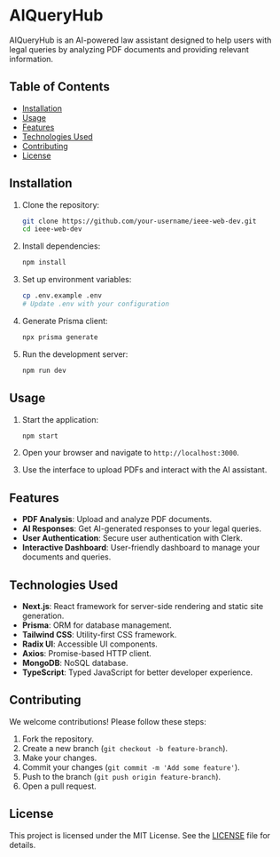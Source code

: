 # AIQueryHub

AIQueryHub is an AI-powered law assistant designed to help users with legal queries by analyzing PDF documents and providing relevant information.

## Table of Contents

- [Installation](#installation)
- [Usage](#usage)
- [Features](#features)
- [Technologies Used](#technologies-used)
- [Contributing](#contributing)
- [License](#license)

## Installation

1. Clone the repository:
    ```sh
    git clone https://github.com/your-username/ieee-web-dev.git
    cd ieee-web-dev
    ```

2. Install dependencies:
    ```sh
    npm install
    ```

3. Set up environment variables:
    ```sh
    cp .env.example .env
    # Update .env with your configuration
    ```

4. Generate Prisma client:
    ```sh
    npx prisma generate
    ```

5. Run the development server:
    ```sh
    npm run dev
    ```

## Usage

1. Start the application:
    ```sh
    npm start
    ```

2. Open your browser and navigate to `http://localhost:3000`.

3. Use the interface to upload PDFs and interact with the AI assistant.

## Features

- **PDF Analysis**: Upload and analyze PDF documents.
- **AI Responses**: Get AI-generated responses to your legal queries.
- **User Authentication**: Secure user authentication with Clerk.
- **Interactive Dashboard**: User-friendly dashboard to manage your documents and queries.

## Technologies Used

- **Next.js**: React framework for server-side rendering and static site generation.
- **Prisma**: ORM for database management.
- **Tailwind CSS**: Utility-first CSS framework.
- **Radix UI**: Accessible UI components.
- **Axios**: Promise-based HTTP client.
- **MongoDB**: NoSQL database.
- **TypeScript**: Typed JavaScript for better developer experience.

## Contributing

We welcome contributions! Please follow these steps:

1. Fork the repository.
2. Create a new branch (`git checkout -b feature-branch`).
3. Make your changes.
4. Commit your changes (`git commit -m 'Add some feature'`).
5. Push to the branch (`git push origin feature-branch`).
6. Open a pull request.

## License

This project is licensed under the MIT License. See the [LICENSE](LICENSE) file for details.